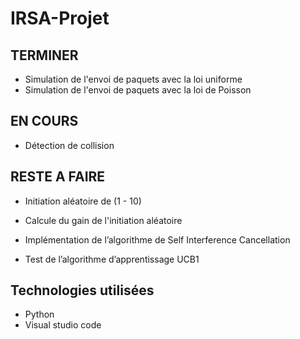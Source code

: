 # IRSA-Projet


## TERMINER
- Simulation de l'envoi de paquets avec la loi uniforme
- Simulation de l'envoi de paquets avec la loi de Poisson

## EN COURS
- Détection de collision

## RESTE A FAIRE
- Initiation aléatoire de (1 - 10)
- Calcule du gain de l'initiation aléatoire

- Implémentation de l’algorithme de Self Interference Cancellation
- Test de l’algorithme d’apprentissage UCB1

## Technologies utilisées
 - Python
 - Visual studio code 
